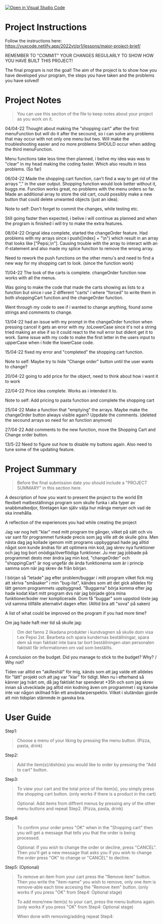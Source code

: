 [![Open in Visual Studio Code](https://classroom.github.com/assets/open-in-vscode-f059dc9a6f8d3a56e377f745f24479a46679e63a5d9fe6f495e02850cd0d8118.svg)](https://classroom.github.com/online_ide?assignment_repo_id=7474572&assignment_repo_type=AssignmentRepo)
# Project Instructions
Follow the instructions here: https://vuxcode.netlify.app/2022vt/pr1/lessons/major-project-brief/

REMEMBER TO "COMMIT" YOUR CHANGES REGULARLY TO SHOW HOW YOU HAVE BUILT THIS PROJECT! 

The final program is not the goal! The aim of the project is to show how you have developed your program, the steps you have taken and the problems you have solved!

# Project Notes

> You can use this section of the file to keep notes about your project as you work on it.

04/04-22
Thought about making the "shopping cart" after the first menuFunction but will do it after the secound, so i can solve any problems that may occur with not only one menu but two. Will make the troubleshooting easier and no more problems SHOULD occur when adding the third menuFunction.

Menu functions take less time then planned, i belive my idea was was to "clear" in my head making the coding faster. Which also results in less problems.
(So far)

06/04-22
Made the shopping cart function, can't find a way to get rid of the arrays "," in the user output. Shopping function would look better without it, buggs me. Function works great, no problems with the menu orders so far. Made an additional array to store the old cart, could possibly make a new button that could delete unwanted objects (just an idea).

Note to self: Don't forget to commit the changes, while testing etc.

Still going faster then expected, i belive i will continue as planned and when the program is finished i will try to make the extra features.

08/04-22
Orignal idea complete, started the changeOrder feature. Had problems with my arrays since i push([index] + "\n") which result in an array that looks like ["Pepsi,\n"].
Causing trouble with the array to interact with an if-statement and also made my splice function to remove the wrong array.

Need to rework the push functions on the other menu's and need to find a new way for my shopping cart to look. (since the function work)

11/04-22
The look of the carts is complete. changeOrder function now works with all the menus.

Was going to make the code that made the carts showing as lists to a function but since i use 2 different "carts" i where "forced" to write them in both shoppingCart function and the changeOrder function.

Went through my code to see if i wanted to change anything, found some strings and comments to change.

13/04-22
had an issue with my prompt in the changeOrder function when pressing cancel it gets an error with my .toLowerCase since it's not a string tried making an else if so it could react to the null error but dident get it to work. Same issue with my code to make the first letter in the users input to upperCase when i hide the lowerCase code. 

15/04-22
fixed my error and "completed" the shopping cart function.

Note to self: Maybe  try to hide "Change order" button until the user wants to change?

20/04-22
going to add price for the object, need to think about how i want it to work

22/04-22
Price idea complete. Works as i intended it to.

Note to self: Add pricing to pasta function and complete the shopping cart

25/04-22
Make a function that "emptying" the arrays. Maybe make the changeOrder button always visible again? Uppdate the comments. (deleted the secound arrays so need for an function anymore)

27/04-22
Add comments to the new function, move the Shopping Cart and Change order button.

13/5-22
Need to figure out how to disable my buttons again.
Also need to tune some of the updating feature.


# Project Summary

> Before the final submission date you should include a "PROJECT SUMMARY" in this section here. 

A description of how you want to present the project to the world
Ett flexibelt matbeställnings program som skulle funka i alla typer av snabbmatkedjor, företagen kan själv välja hur många menyer och vad de ska innehålla.

A reflection of the experiences you had while creating the project

Jag var nog helt "klar" med mitt program tre gånger, vilket på sätt och vis var sant för programmet funkade precis som jag ville att de skulle göra.
Men nästa dag jag kollade igenom mitt programs uppbyggnad hade jag alltid något som kunde ändras för att optimera min kod, jag skrev nya funktioner och jag tog bort onödiga/överflödiga funktioner. Ju mer jag jobbade på programmet desto mer ändra jag min kod, "changeOrder" och "shoppingCart" är nog ungefär de ända funktionerna som är i princip samma som när jag skrev de från början.

I början så "letade" jag efter problem/buggar i mitt program vilket fick mig att skriva "småsaker" i min "bug-list", kändes som att det gick alldeles för lätt genom programmets uppbyggnad. "Buggarna" börja komma efter jag hade kodat klart mitt program dvs när jag började göra mina funktioner/koder mer komplicerade. Dom få "buggar" som uppstod löste jag vid samma tillfälle alternativt dagen efter. (Alltid bra att "sova" på saken)

A list of what could be improved on the program if you had more time?

Om jag hade haft mer tid så skulle jag:
>Om det fanns 2 likadana produkter i kundvagnen så skulle dom visa t.ex Pepsi 2st.
>Bearbeta och spara kundernas beställningar, spara dem så man faktiskt inte bara tar bort beställningen utan personalen faktiskt får informationen om vad som beställts. 

A conclusion on the budget. Did you manage to stick to the budget? Why? / Why not?

Tiden var alltid en "akilleshäl" för mig, känds som att jag valde ett alldeles för "lätt" projekt och att jag var "klar" för tidigt. Men nu i efterhand så känner jag tvärt om, då jag faktiskt har spenderat +35h och som jag skrev innan så utvecklade jag alltid min kodning även om programmet i sig kanske inte var någon skillnad från ett användarperspektiv. Vilket i slutändan gjorde att min tidsplan stämmde in ganska bra.

# User Guide

Step1:
>Choose a menu of your liking by pressing the menu button. (Pizza, pasta, drink)

Step2: 
>Add the item(s)/dish(es) you would like to order by pressing the "Add to cart" button.

Step3:
>To view your cart and the total price of the item(s), you simply press the shopping cart button. (only works if there is a product in the cart)
>
>Optional: Add items from diffrent menus by pressing any of the other menu buttons and repeat Step2. (Pizza, pasta, drink)

Step4:
>To confirm your order press "OK" when in the "Shopping cart" then you will get a message that  tells you that the order is being processed.
>
>Optional: If you wish to change the order or decline, press "CANCEL". Then you'll get a new message that asks you if you wish to change the order press "OK" to change or "CANCEL" to decline.

Step5: (Optional)
>To remove an item from your cart press the "Remove item" button. Then you write the "item-name" you wish to remove, only one item is remove-able each time accesing the "Remove item" button. (only works if you press "OK" from Step4: Optional stage)
>
>To add more/new item(s) to your cart, press the menu buttons again. (only works if you press "OK" from Step4: Optional stage)
>
>When done with removing/adding repeat Step4:


